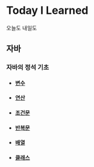 # Today I Learned
오늘도 내일도


## 자바

### 자바의 정석 기초
- #### [변수](https://github.com/092600/TIL/blob/master/Java/%EC%9E%90%EB%B0%94%EC%9D%98%20%EC%A0%95%EC%84%9D/%EB%B0%B0%EC%97%B4/%EB%B0%B0%EC%97%B4.md)
- #### [연산](https://github.com/092600/TIL/blob/master/Java/%EC%9E%90%EB%B0%94%EC%9D%98%20%EC%A0%95%EC%84%9D/%EC%97%B0%EC%82%B0/%EC%97%B0%EC%82%B0.md)
- #### [조건문](https://github.com/092600/TIL/blob/master/Java/%EC%9E%90%EB%B0%94%EC%9D%98%20%EC%A0%95%EC%84%9D/%EC%A1%B0%EA%B1%B4%EB%AC%B8/%EC%A1%B0%EA%B1%B4%EB%AC%B8.md)
- #### [반복문](https://github.com/092600/TIL/blob/master/Java/%EC%9E%90%EB%B0%94%EC%9D%98%20%EC%A0%95%EC%84%9D/%EB%B0%98%EB%B3%B5%EB%AC%B8/%EB%B0%98%EB%B3%B5%EB%AC%B8.md)
- #### [배열](https://github.com/092600/TIL/blob/master/Java/%EC%9E%90%EB%B0%94%EC%9D%98%20%EC%A0%95%EC%84%9D/%EB%B0%B0%EC%97%B4/%EB%B0%B0%EC%97%B4.md)
- #### [클래스](https://github.com/092600/TIL/blob/master/Java/%EC%9E%90%EB%B0%94%EC%9D%98%20%EC%A0%95%EC%84%9D/%ED%81%B4%EB%9E%98%EC%8A%A4/%ED%81%B4%EB%9E%98%EC%8A%A4.md)
